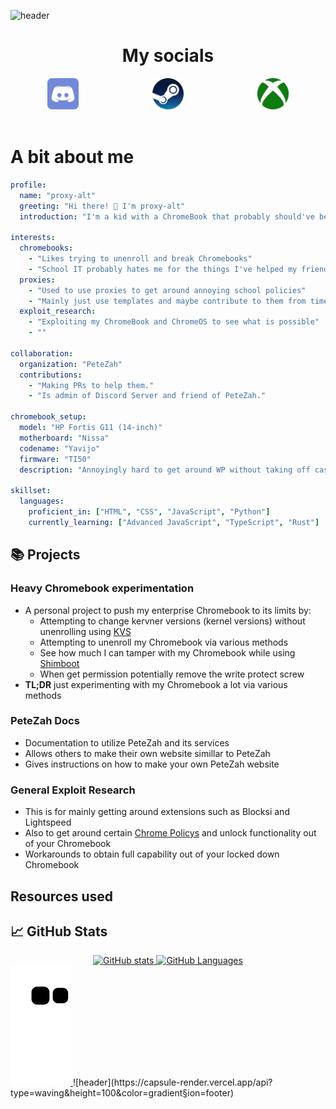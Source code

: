 ![header](https://capsule-render.vercel.app/api?type=waving&color=gradient&height=300&section=header&text=Hello%20there&fontSize=90&animation=fadeIn&fontAlignY=38&desc=I'm%20Proxy-alt!&descAlignY=51&descAlign=62&fontColor=0095ff)
<h1 style="text-align:center; border-bottom: none;">My socials</h1>
<div style="display: flex; justify-content: space-around; align-items: center">
  <a href= target="_blank"><img src="assets/discord-tile.svg" width="50"></a>
  <a href="https://steamcommunity.com/id/bluelamborghini" target="_blank"><img src="assets/steampowered-icon.svg" width="50"></a>
  <a href="https://www.xbox.com/en-US/play/user/BigDaddyAvenger?gamertag=BigDaddyAvenger" target="_blank"><img src="assets/xbox-icon.svg" width="50"></a>
</div>

<br />

# A bit about me

```yaml
profile:
  name: "proxy-alt"
  greeting: "Hi there! 👋 I'm proxy-alt"
  introduction: "I'm a kid with a ChromeBook that probably should've been taken away a while ago lol"

interests:
  chromebooks:
    - "Likes trying to unenroll and break Chromebooks"
    - "School IT probably hates me for the things I've helped my friends do"
  proxies:
    - "Used to use proxies to get around annoying school policies"
    - "Mainly just use templates and maybe contribute to them from time to time"
  exploit_research:
    - "Exploiting my ChromeBook and ChromeOS to see what is possible"
    - ""

collaboration:
  organization: "PeteZah"
  contributions:
    - "Making PRs to help them."
    - "Is admin of Discord Server and friend of PeteZah."

chromebook_setup:
  model: "HP Fortis G11 (14-inch)"
  motherboard: "Nissa"
  codename: "Yavijo"
  firmware: "TI50"
  description: "Annoyingly hard to get around WP without taking off case or unerolling using just software"

skillset:
  languages:
    proficient_in: ["HTML", "CSS", "JavaScript", "Python"]
    currently_learning: ["Advanced JavaScript", "TypeScript", "Rust"]
```

## 📚 Projects

### **Heavy Chromebook experimentation**
- A personal project to push my enterprise Chromebook to its limits by:
    - Attempting to change kervner versions (kernel versions) without unenrolling using [KVS](https://github.com/kxtzownsu/KVS/)
    - Attempting to unenroll my Chromebook via various methods
    - See how much I can tamper with my Chromebook while using [Shimboot](https://github.com/ading2210/shimboot)
    - When get permission potentially remove the write protect screw
- **TL;DR** just experimenting with my Chromebook a lot via various methods

### **PeteZah Docs**
- Documentation to utilize PeteZah and its services
- Allows others to make their own website simillar to PeteZah
- Gives instructions on how to make your own PeteZah website

### **General Exploit Research**
- This is for mainly getting around extensions such as Blocksi and Lightspeed
- Also to get around certain [Chrome Policys](chrome://policy) and unlock functionality out of your Chromebook
- Workarounds to obtain full capability out of your locked down Chromebook

## Resources used
<p style="text-align: left"> 

</p>

## 📈 GitHub Stats

<div style="text-align:center">
<a href="https://github.com/proxy-alt">
    <img src="https://readme.addidasnmdcitysock.com/api?username=proxy-alt&theme=dark&show_icons=true&show=reviews,discussions_started,discussions_answered,prs_merged,prs_merged_percentage&icons=true" alt="GitHub stats">
</a>
<a href="https://github.com/proxy-alt">
    <img src="https://readme.addidasnmdcitysock.com//api/top-langs/?username=proxy-alt&theme=dark&langs_count=8&layout=compact" alt="GitHub Languages">
</a>
</div>
<a href="https://github.com/proxy-alt/proxy-alt">
    <img src="assets/github-contribution-grid-snake.svg" alt="Snake animation">
</a>
![header](https://capsule-render.vercel.app/api?type=waving&height=100&color=gradient&section=footer)
<!---
Proxy-alt/Proxy-alt is a ✨ special ✨ repository because its `README.md` (this file) appears on your GitHub profile.
You can click the Preview link to take a look at your changes.
--->
